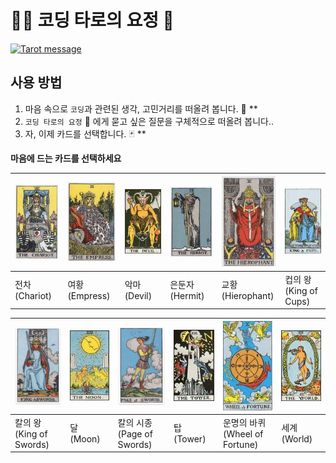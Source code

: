 # 🧑‍💻 코딩 타로의 요정 🧚

[![Tarot message](https://readme-multilang.vercel.app/api/getimage)](https://readme-multilang.vercel.app/api/getimage)

## 사용 방법
 1. 마음 속으로 `코딩`과 관련된 생각, 고민거리를 떠올려 봅니다. 🧘 **
 2. `코딩 타로의 요정` 🧚 에게 묻고 싶은 질문을 구체적으로 떠올려 봅니다..
 3. 자, 이제 카드를 선택합니다. 🃏 **

**마음에 드는 카드를 선택하세요**

| [![Chariot](https://raw.githubusercontent.com/Anne-Hyeyeon/readme-multilang/main/img/chariot.jpg)](https://readme-multilang.vercel.app/api/getimage) | [![Empress](https://raw.githubusercontent.com/Anne-Hyeyeon/readme-multilang/main/img/empress.jpg)](https://readme-multilang.vercel.app/api/getimage) | [![Devil](https://raw.githubusercontent.com/Anne-Hyeyeon/readme-multilang/main/img/devil.jpg)](https://readme-multilang.vercel.app/api/getimage) | [![Hermit](https://raw.githubusercontent.com/Anne-Hyeyeon/readme-multilang/main/img/hermit.jpg)](https://readme-multilang.vercel.app/api/getimage) | [![Hierophant](https://raw.githubusercontent.com/Anne-Hyeyeon/readme-multilang/main/img/hierophant.jpg)](https://readme-multilang.vercel.app/api/getimage) | [![King of Cups](https://raw.githubusercontent.com/Anne-Hyeyeon/readme-multilang/main/img/king-of-cups.jpg)](https://readme-multilang.vercel.app/api/getimage) |
|---|---|---|---|---|---|
| 전차 <br> (Chariot) | 여황 <br> (Empress) | 악마 <br> (Devil) | 은둔자 <br> (Hermit) | 교황 <br> (Hierophant) | 컵의 왕 <br> (King of Cups) |

| [![King of Swords](https://raw.githubusercontent.com/Anne-Hyeyeon/readme-multilang/main/img/king-of-swords.png)](https://readme-multilang.vercel.app/api/getimage) | [![Moon](https://raw.githubusercontent.com/Anne-Hyeyeon/readme-multilang/main/img/moon.jpg)](https://readme-multilang.vercel.app/api/getimage) | [![Page of Swords](https://raw.githubusercontent.com/Anne-Hyeyeon/readme-multilang/main/img/page-of-swords.png)](https://readme-multilang.vercel.app/api/getimage) | [![Tower](https://raw.githubusercontent.com/Anne-Hyeyeon/readme-multilang/main/img/tower.jpg)](https://readme-multilang.vercel.app/api/getimage) | [![Wheel of Fortune](https://raw.githubusercontent.com/Anne-Hyeyeon/readme-multilang/main/img/wheel-of-forutune.jpg)](https://readme-multilang.vercel.app/api/getimage) | [![World](https://raw.githubusercontent.com/Anne-Hyeyeon/readme-multilang/main/img/world.jpg)](https://readme-multilang.vercel.app/api/getimage) |
|---|---|---|---|---|---|
| 칼의 왕 <br> (King of Swords) | 달 <br> (Moon) | 칼의 시종 <br> (Page of Swords) | 탑 <br> (Tower) | 운명의 바퀴 <br> (Wheel of Fortune) | 세계 <br> (World) |
